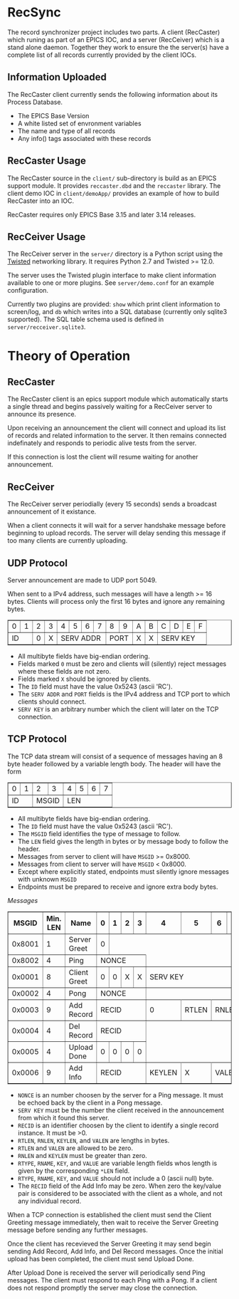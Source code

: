 RecSync
=======

The record synchronizer project includes two parts.
A client (RecCaster) which runing as part of an EPICS
IOC, and a server (RecCeiver) which is a stand alone
daemon.  Together they work to ensure the the server(s)
have a complete list of all records currently provided
by the client IOCs.

Information Uploaded
--------------------

The RecCaster client currently sends the following information
about its Process Database.

* The EPICS Base Version
* A white listed set of envronment variables
* The name and type of all records
* Any info() tags associated with these records

RecCaster Usage
---------------

The RecCaster source in the `client/` sub-directory
is build as an EPICS support module.
It provides `reccaster.dbd` and the `reccaster` library.
The client demo IOC in `client/demoApp/` provides
an example of how to build RecCaster into an IOC.

RecCaster requires only EPICS Base 3.15 and later 3.14 releases.

RecCeiver Usage
---------------

The RecCeiver server in the `server/` directory is a
Python script using the [Twisted][twisted] networking
library.  It requires Python 2.7 and Twisted >= 12.0.

[twisted]: http://twistedmatrix.com/

The server uses the Twisted plugin interface to
make client information available to one or more
plugins.  See `server/demo.conf` for an example
configuration.

Currently two plugins are provided: `show` which print client
information to screen/log, and `db` which writes into a SQL
database (currently only sqlite3 supported).
The SQL table schema used is defined in `server/recceiver.sqlite3`.

Theory of Operation
===================

RecCaster
---------

The RecCaster client is an epics support module
which automatically starts a single thread and
begins passively waiting for a RecCeiver server
to announce its presence.

Upon receiving an announcement the client will
connect and upload its list of records and related
information to the server.  It then remains
connected indefinately and responds to periodic
alive tests from the server.

If this connection is lost the client will resume
waiting for another announcement.

RecCeiver
---------

The RecCeiver server periodially (every 15 seconds) sends
a broadcast announcement of it existance.

When a client connects it will wait for a server
handshake message before beginning to upload records.
The server will delay sending this message if too
many clients are currently uploading.

UDP Protocol
------------

Server announcement are made to UDP port 5049.

When sent to a IPv4 address,
such messages will have a length >= 16 bytes.
Clients will process only the first 16 bytes
and ignore any remaining bytes.

<table border="1">
  <tr>
    <td>0</td>
    <td>1</td>
    <td>2</td>
    <td>3</td>
    <td>4</td>
    <td>5</td>
    <td>6</td>
    <td>7</td>
    <td>8</td>
    <td>9</td>
    <td>A</td>
    <td>B</td>
    <td>C</td>
    <td>D</td>
    <td>E</td>
    <td>F</td>
  </tr>
  <tr>
    <td colspan="2">ID</td>
    <td>0</td>
    <td>X</td>
    <td colspan="4">SERV ADDR</td>
    <td colspan="2">PORT</td>
    <td>X</td>
    <td>X</td>
    <td colspan="4">SERV KEY</td>
  </tr>
</table>

* All multibyte fields have big-endian ordering.
* Fields marked `0` must be zero and clients will (silently) reject
messages where these fields are not zero.
* Fields marked `X` should be ignored by clients.
* The `ID` field must have the value 0x5243 (ascii 'RC').
* The `SERV ADDR` and `PORT` fields is the IPv4 address and TCP port to which clients should connect.
* `SERV KEY` is an arbitrary number which the client will later on the TCP connection.


TCP Protocol
------------

The TCP data stream will consist of a sequence of messages
having an 8 byte header followed by a variable length body.
The header will have the form

<table border="1">
  <tr>
    <td>0</td>
    <td>1</td>
    <td>2</td>
    <td>3</td>
    <td>4</td>
    <td>5</td>
    <td>6</td>
    <td>7</td>
  </tr>
  <tr>
    <td colspan="2">ID</td>
    <td colspan="2">MSGID</td>
    <td colspan="4">LEN</td>
  </tr>
</table>

* All multibyte fields have big-endian ordering.
* The `ID` field must have the value 0x5243 (ascii 'RC').
* The `MSGID` field identifies the type of message to follow.
* The `LEN` field gives the length in bytes or by message body to follow the header.
* Messages from server to client will have `MSGID` >= 0x8000.
* Messages from client to server will have `MSGID` < 0x8000.
* Except where explicitly stated, endpoints must silently ignore messages with unknown `MSGID`
* Endpoints must be prepared to receive and ignore extra body bytes.

*Messages*

<table border="1">
 <tr>
  <th>MSGID</th>
  <th>Min. LEN</th>
  <th>Name</th>
  <th>0</th>
  <th>1</th>
  <th>2</th>
  <th>3</th>
  <th>4</th>
  <th>5</th>
  <th>6</th>
  <th>7</th>
 </tr>
 <tr>
  <td>0x8001</td>
  <td>1</td>
  <td>Server Greet</td>
  <td>0</td>
 </tr>
 <tr>
  <td>0x8002</td>
  <td>4</td>
  <td>Ping</td>
  <td colspan="4">NONCE</td>
 </tr>
 <tr>
  <td>0x0001</td>
  <td>8</td>
  <td>Client Greet</td>
  <td>0</td>
  <td>0</td>
  <td>X</td>
  <td>X</td>
  <td colspan="4">SERV KEY</td>
 </tr>
 <tr>
  <td>0x0002</td>
  <td>4</td>
  <td>Pong</td>
  <td colspan="4">NONCE</td>
 </tr>
 <tr>
  <td>0x0003</td>
  <td>9</td>
  <td>Add Record</td>
  <td colspan="4">RECID</td>
  <td>0</td>
  <td>RTLEN</td>
  <td colspan="2">RNLEN</td>
  <td>RTYPE</td>
  <td>RNAME</td>
 </tr>
 <tr>
  <td>0x0004</td>
  <td>4</td>
  <td>Del Record</td>
  <td colspan="4">RECID</td>
 </tr>
 <tr>
  <td>0x0005</td>
  <td>4</td>
  <td>Upload Done</td>
  <td>0</td>
  <td>0</td>
  <td>0</td>
  <td>0</td>
 </tr>
 <tr>
  <td>0x0006</td>
  <td>9</td>
  <td>Add Info</td>
  <td colspan="4">RECID</td>
  <td>KEYLEN</td>
  <td>X</td>
  <td colspan="2">VALEN</td>
  <td>KEY</td>
  <td>VALUE</td>
 </tr>
</table>

* `NONCE` is an number choosen by the server for a Ping message.  It must be echoed back by the client in a Pong message.
* `SERV KEY` must be the number the client received in the announcement from which it found this server.
* `RECID` is an identifier choosen by the client to identify a single record instance.  It must be >0.
* `RTLEN`, `RNLEN`, `KEYLEN`, and `VALEN` are lengths in bytes.
* `RTLEN` and `VALEN` are allowed to be zero.
* `RNLEN` and `KEYLEN` must be greater than zero.
* `RTYPE`, `RNAME`, `KEY`, and `VALUE` are variable length fields whos length is given by the corresponding `*LEN` field.
* `RTYPE`, `RNAME`, `KEY`, and `VALUE` should not include a 0 (ascii null) byte.
* The `RECID` field of the Add Info may be zero.  When zero the key/value pair is considered to be associated with the client as a whole, and not any individual record.

When a TCP connection is established the client must send the Client Greeting message
immediately, then wait to receive the Server Greeting message before sending any
further messages.

Once the client has recevieved the Server Greeting it may send begin sending Add Record, Add Info, and Del Record messages.
Once the initial upload has been completed, the client must send Upload Done.

After Upload Done is received the server will periodically send Ping messages.  The client must respond to each Ping with a Pong.
If a client does not respond promptly the server may close the connection.
